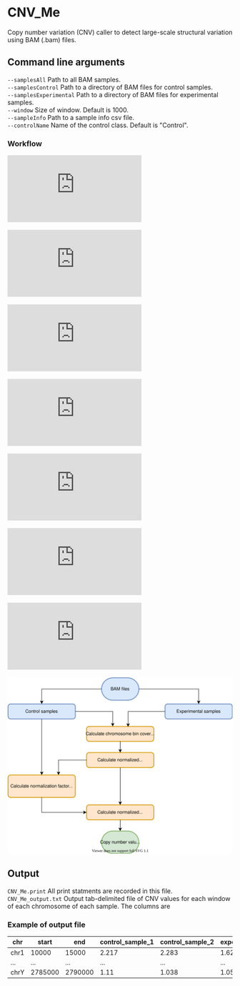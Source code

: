 # CNV_Me
Copy number variation (CNV) caller to detect large-scale structural variation using BAM (.bam) files.

## Command line arguments
`--samplesAll` <path> Path to all BAM samples. <br>
`--samplesControl` <path> Path to a directory of BAM files for control samples. <br>
`--samplesExperimental` <path> Path to a directory of BAM files for experimental samples. <br>
`--window` <int> Size of window. Default is 1000. <br>
`--sampleInfo` <path> Path to a sample info csv file. <br>
`--controlName` <str> Name of the control class. Default is "Control".

### Workflow
![bin cov](https://latex.codecogs.com/gif.latex?Coverage%5C%3Aper%5C%3Abin%20%3D%20%5Cfrac%7B%5Csum_%7Bi%20%3D%20bin_%7Bfirst%7D%7D%5E%7Bbin_%7Blast%7D%7D%5B%28Read%5C%3Acount%29%20%5Ctimes%20%28Read%5C%3Alength%29%5D_i%7D%7BBin%5C%3Asize%7D)

![normalized bin cov](https://latex.codecogs.com/gif.latex?Normalized%5C%3Abin%5C%3Acoverage%20%3D%20%5Cfrac%7BCoverage%5C%3Aper%5C%3Abin%7D%7B%5Csum_%7Bi%20%3D%20Sample_%7Bfirst%7D%7D%5E%7BSample_%7Blast%7D%7D%5B%28Read%5C%3Acount%29%20%5Ctimes%20%28Read%5C%3Alength%29%5D_i%7D)

![normalization factor autosome](https://latex.codecogs.com/gif.latex?Normalization%5C%3Afactor_%7BAutosome%7D%20%3D%20%5Cfrac%7B%5Csum_%7Bi%20%3D%20ControlSample_%7Bfirst%7D%7D%5E%7BControlSample_%7Blast%7D%7D%5B%280.5%29%20%5Ctimes%20%28Normalized%5C%3Abin%5C%3Acoverage%29%5D_i%7D%7BNumber%5C%3Acontrol%5C%3Asamples%7D)

![normalization factor M ChrX](https://latex.codecogs.com/gif.latex?Normalization%5C%3Afactor_%7BMaleChrX%7D%20%3D%20%5Cfrac%7B%5Csum_%7Bi%20%3D%20MaleControlSample_%7Bfirst%7D%7D%5E%7BMaleControlSample_%7Blast%7D%7D%5BNormalized%5C%3Abin%5C%3Acoverage%5D_i%7D%7BNumber%5C%3Amale%5C%3Acontrol%5C%3Asamples%7D)

![normalization factor M ChrY](https://latex.codecogs.com/gif.latex?Normalization%5C%3Afactor_%7BMaleChrY%7D%20%3D%20%5Cfrac%7B%5Csum_%7Bi%20%3D%20MaleControlSample_%7Bfirst%7D%7D%5E%7BMaleControlSample_%7Blast%7D%7D%5BNormalized%5C%3Abin%5C%3Acoverage%5D_i%7D%7BNumber%5C%3Amale%5C%3Acontrol%5C%3Asamples%7D)

![normalization factor F ChrX](https://latex.codecogs.com/gif.latex?Normalization%5C%3Afactor_%7BFemaleChrX%7D%20%3D%20%5Cfrac%7B%5Csum_%7Bi%20%3D%20FemaleControlSample_%7Bfirst%7D%7D%5E%7BFemaleControlSample_%7Blast%7D%7D%5B%280.5%29%20%5Ctimes%20%28Normalized%5C%3Abin%5C%3Acoverage%29%5D_i%7D%7BNumber%5C%3Afemale%5C%3Acontrol%5C%3Asamples%7D)

![normalized copy number](https://latex.codecogs.com/gif.latex?Normalized%5C%3Acopy%5C%3Anumber%20%3D%20%5Cfrac%7BNormalized%5C%3Abin%5C%3Acoverage%7D%7BNormalization%5C%3Afactor%7D)

![Approach flowchart](cnv_flowchart.svg)

## Output
`CNV_Me.print` All print statments are recorded in this file. <br>
`CNV_Me_output.txt` Output tab-delimited file of CNV values for each window of each chromosome of each sample. The columns are 

### Example of output file
| chr | start | end | control_sample_1 | control_sample_2 | experimental_sample_1 | experimental_sample_2 |
| --------------- | --------------- | --------------- | --------------- | --------------- | --------------- | --------------- |
| chr1 | 10000 | 15000 | 2.217 | 2.283 | 1.627 | 1.504 |
| ... | ... | ... | ... | ... | ... | ... |
| chrY | 2785000 | 2790000 | 1.11 |	1.038 | 1.054	| 0.814|
